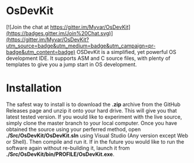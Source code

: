 # OsDevKit

[![Join the chat at https://gitter.im/Myvar/OsDevKit](https://badges.gitter.im/Join%20Chat.svg)](https://gitter.im/Myvar/OsDevKit?utm_source=badge&utm_medium=badge&utm_campaign=pr-badge&utm_content=badge)
OSDevKit is a simplified, yet powerful OS development IDE. It supports ASM and C source files, with plenty of templates to give you a jump start in OS development.

# Installation
The safest way to install is to download the **.zip** archive from the GitHub Releases page and unzip it onto your hard drive. This will give you that latest tested version. If you would like to experiment with the live source, simply clone the master branch to your local computer. Once you have obtained the source using your perferred method, open **./Src/OsDevKit/OsDevKit.sln** using Visual Studio (Any version except Web or Shell). Then compile and run it. If in the future you would like to run the software again without re-building it, launch it from **./Src/OsDevKit/bin/**PROFILE**/OsDevKit.exe**.
